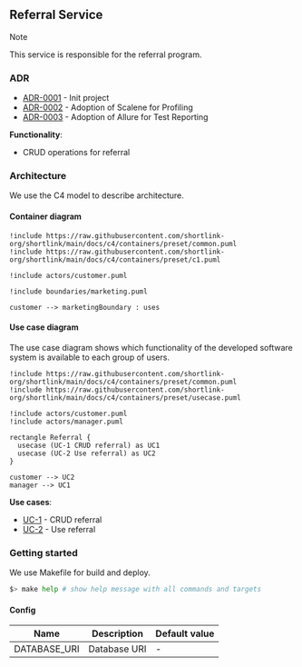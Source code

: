 ## Referral Service

> [!NOTE]
> This service is responsible for the referral program.

### ADR

- [ADR-0001](./docs/ADR/decisions/0001-init.md) - Init project
- [ADR-0002](./docs/ADR/decisions/0002-adoption-of-scalene-for-profiling.md) - Adoption of Scalene for Profiling
- [ADR-0003](./docs/ADR/decisions/0003-adoption-of-allure-for-test-reporting.md) - Adoption of Allure for Test Reporting

**Functionality**:

  * CRUD operations for referral

### Architecture

We use the C4 model to describe architecture.

#### Container diagram

```plantuml
!include https://raw.githubusercontent.com/shortlink-org/shortlink/main/docs/c4/containers/preset/common.puml
!include https://raw.githubusercontent.com/shortlink-org/shortlink/main/docs/c4/containers/preset/c1.puml

!include actors/customer.puml

!include boundaries/marketing.puml

customer --> marketingBoundary : uses
```

#### Use case diagram

The use case diagram shows which functionality of the developed software system is
available to each group of users.

```plantuml
!include https://raw.githubusercontent.com/shortlink-org/shortlink/main/docs/c4/containers/preset/common.puml
!include https://raw.githubusercontent.com/shortlink-org/shortlink/main/docs/c4/containers/preset/usecase.puml

!include actors/customer.puml
!include actors/manager.puml

rectangle Referral {
  usecase (UC-1 CRUD referral) as UC1
  usecase (UC-2 Use referral) as UC2
}

customer --> UC2
manager --> UC1
```

**Use cases**:

- [UC-1](src/usecases/crud_referral/README.md) - CRUD referral
- [UC-2](src/usecases/use_referral/README.md) - Use referral

### Getting started

We use Makefile for build and deploy.

```bash
$> make help # show help message with all commands and targets
```

#### Config

| Name           | Description   | Default value |
|----------------|---------------|---------------|
| DATABASE_URI   | Database URI  | -             |
